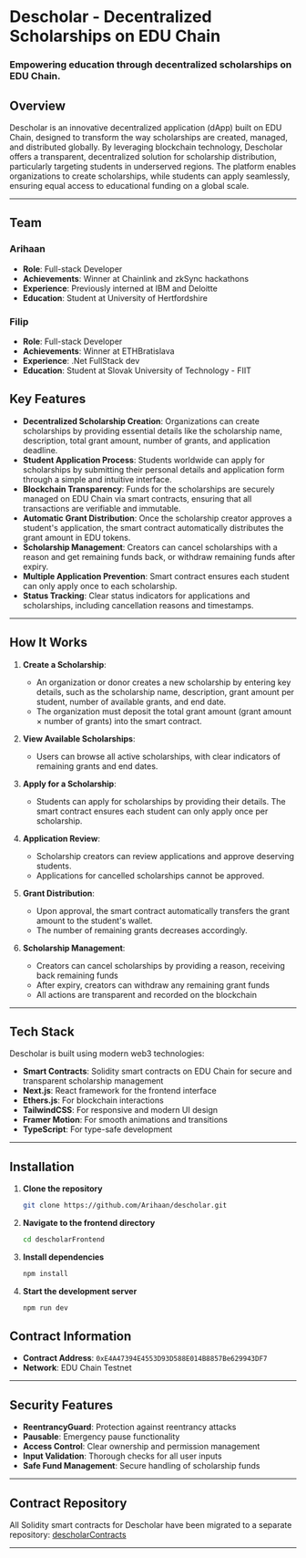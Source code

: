 # Descholar - Decentralized Scholarships on EDU Chain

### Empowering education through decentralized scholarships on EDU Chain.

## Overview

Descholar is an innovative decentralized application (dApp) built on EDU Chain, designed to transform the way scholarships are created, managed, and distributed globally. By leveraging blockchain technology, Descholar offers a transparent, decentralized solution for scholarship distribution, particularly targeting students in underserved regions. The platform enables organizations to create scholarships, while students can apply seamlessly, ensuring equal access to educational funding on a global scale.

---

## Team

### Arihaan

- **Role**: Full-stack Developer
- **Achievements**: Winner at Chainlink and zkSync hackathons
- **Experience**: Previously interned at IBM and Deloitte
- **Education**: Student at University of Hertfordshire

### Filip

- **Role**: Full-stack Developer
- **Achievements**: Winner at ETHBratislava
- **Experience**: .Net FullStack dev
- **Education**: Student at Slovak University of Technology - FIIT

## Key Features

- **Decentralized Scholarship Creation**: Organizations can create scholarships by providing essential details like the scholarship name, description, total grant amount, number of grants, and application deadline.
- **Student Application Process**: Students worldwide can apply for scholarships by submitting their personal details and application form through a simple and intuitive interface.
- **Blockchain Transparency**: Funds for the scholarships are securely managed on EDU Chain via smart contracts, ensuring that all transactions are verifiable and immutable.
- **Automatic Grant Distribution**: Once the scholarship creator approves a student's application, the smart contract automatically distributes the grant amount in EDU tokens.
- **Scholarship Management**: Creators can cancel scholarships with a reason and get remaining funds back, or withdraw remaining funds after expiry.
- **Multiple Application Prevention**: Smart contract ensures each student can only apply once to each scholarship.
- **Status Tracking**: Clear status indicators for applications and scholarships, including cancellation reasons and timestamps.

---

## How It Works

1. **Create a Scholarship**:

   - An organization or donor creates a new scholarship by entering key details, such as the scholarship name, description, grant amount per student, number of available grants, and end date.
   - The organization must deposit the total grant amount (grant amount × number of grants) into the smart contract.

2. **View Available Scholarships**:

   - Users can browse all active scholarships, with clear indicators of remaining grants and end dates.

3. **Apply for a Scholarship**:

   - Students can apply for scholarships by providing their details. The smart contract ensures each student can only apply once per scholarship.

4. **Application Review**:

   - Scholarship creators can review applications and approve deserving students.
   - Applications for cancelled scholarships cannot be approved.

5. **Grant Distribution**:

   - Upon approval, the smart contract automatically transfers the grant amount to the student's wallet.
   - The number of remaining grants decreases accordingly.

6. **Scholarship Management**:
   - Creators can cancel scholarships by providing a reason, receiving back remaining funds
   - After expiry, creators can withdraw any remaining grant funds
   - All actions are transparent and recorded on the blockchain

---

## Tech Stack

Descholar is built using modern web3 technologies:

- **Smart Contracts**: Solidity smart contracts on EDU Chain for secure and transparent scholarship management
- **Next.js**: React framework for the frontend interface
- **Ethers.js**: For blockchain interactions
- **TailwindCSS**: For responsive and modern UI design
- **Framer Motion**: For smooth animations and transitions
- **TypeScript**: For type-safe development

---

## Installation

1. **Clone the repository**
   ```bash
   git clone https://github.com/Arihaan/descholar.git
   ```
2. **Navigate to the frontend directory**
   ```bash
   cd descholarFrontend
   ```
3. **Install dependencies**
   ```bash
   npm install
   ```
4. **Start the development server**
   ```bash
   npm run dev
   ```

## Contract Information

- **Contract Address**: `0xE4A47394E4553D93D588E014B8857Be629943DF7`
- **Network**: EDU Chain Testnet

---

## Security Features

- **ReentrancyGuard**: Protection against reentrancy attacks
- **Pausable**: Emergency pause functionality
- **Access Control**: Clear ownership and permission management
- **Input Validation**: Thorough checks for all user inputs
- **Safe Fund Management**: Secure handling of scholarship funds

---

## Contract Repository

All Solidity smart contracts for Descholar have been migrated to a separate repository:
[descholarContracts](https://github.com/f1l1ph/descholarContracts)

---
